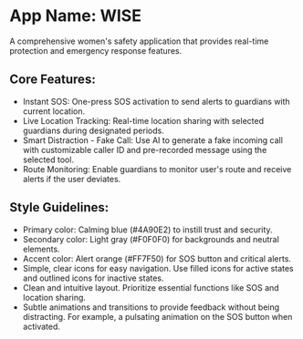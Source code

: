 # **App Name**: WISE

A comprehensive women's safety application that provides real-time protection and emergency response features.

## Core Features:

- Instant SOS: One-press SOS activation to send alerts to guardians with current location.
- Live Location Tracking: Real-time location sharing with selected guardians during designated periods.
- Smart Distraction - Fake Call: Use AI to generate a fake incoming call with customizable caller ID and pre-recorded message using the selected tool.
- Route Monitoring: Enable guardians to monitor user's route and receive alerts if the user deviates.

## Style Guidelines:

- Primary color: Calming blue (#4A90E2) to instill trust and security.
- Secondary color: Light gray (#F0F0F0) for backgrounds and neutral elements.
- Accent color: Alert orange (#FF7F50) for SOS button and critical alerts.
- Simple, clear icons for easy navigation. Use filled icons for active states and outlined icons for inactive states.
- Clean and intuitive layout. Prioritize essential functions like SOS and location sharing.
- Subtle animations and transitions to provide feedback without being distracting.  For example, a pulsating animation on the SOS button when activated.